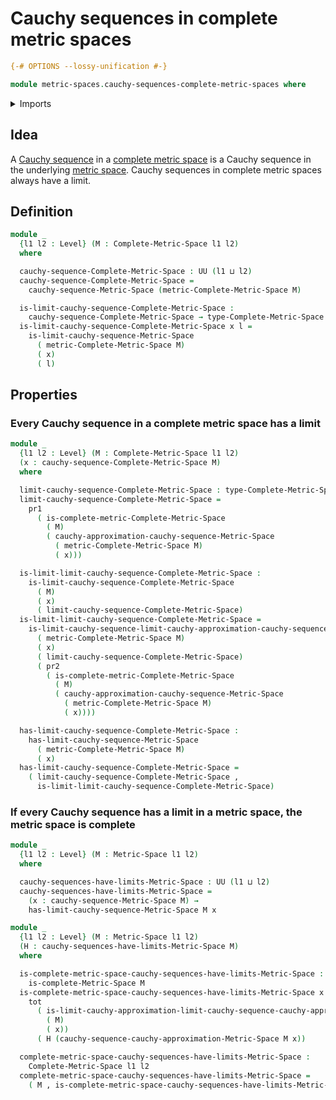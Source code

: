 # Cauchy sequences in complete metric spaces

```agda
{-# OPTIONS --lossy-unification #-}

module metric-spaces.cauchy-sequences-complete-metric-spaces where
```

<details><summary>Imports</summary>

```agda
open import foundation.dependent-pair-types
open import foundation.functoriality-dependent-pair-types
open import foundation.universe-levels

open import metric-spaces.cauchy-approximations-metric-spaces
open import metric-spaces.cauchy-sequences-metric-spaces
open import metric-spaces.complete-metric-spaces
open import metric-spaces.convergent-cauchy-approximations-metric-spaces
open import metric-spaces.metric-spaces
```

</details>

## Idea

A [Cauchy sequence](metric-spaces.cauchy-sequences-metric-spaces.md) in a
[complete metric space](metric-spaces.complete-metric-spaces.md) is a Cauchy
sequence in the underlying [metric space](metric-spaces.metric-spaces.md).
Cauchy sequences in complete metric spaces always have a limit.

## Definition

```agda
module _
  {l1 l2 : Level} (M : Complete-Metric-Space l1 l2)
  where

  cauchy-sequence-Complete-Metric-Space : UU (l1 ⊔ l2)
  cauchy-sequence-Complete-Metric-Space =
    cauchy-sequence-Metric-Space (metric-Complete-Metric-Space M)

  is-limit-cauchy-sequence-Complete-Metric-Space :
    cauchy-sequence-Complete-Metric-Space → type-Complete-Metric-Space M → UU l2
  is-limit-cauchy-sequence-Complete-Metric-Space x l =
    is-limit-cauchy-sequence-Metric-Space
      ( metric-Complete-Metric-Space M)
      ( x)
      ( l)
```

## Properties

### Every Cauchy sequence in a complete metric space has a limit

```agda
module _
  {l1 l2 : Level} (M : Complete-Metric-Space l1 l2)
  (x : cauchy-sequence-Complete-Metric-Space M)
  where

  limit-cauchy-sequence-Complete-Metric-Space : type-Complete-Metric-Space M
  limit-cauchy-sequence-Complete-Metric-Space =
    pr1
      ( is-complete-metric-Complete-Metric-Space
        ( M)
        ( cauchy-approximation-cauchy-sequence-Metric-Space
          ( metric-Complete-Metric-Space M)
          ( x)))

  is-limit-limit-cauchy-sequence-Complete-Metric-Space :
    is-limit-cauchy-sequence-Complete-Metric-Space
      ( M)
      ( x)
      ( limit-cauchy-sequence-Complete-Metric-Space)
  is-limit-limit-cauchy-sequence-Complete-Metric-Space =
    is-limit-cauchy-sequence-limit-cauchy-approximation-cauchy-sequence-Metric-Space
      ( metric-Complete-Metric-Space M)
      ( x)
      ( limit-cauchy-sequence-Complete-Metric-Space)
      ( pr2
        ( is-complete-metric-Complete-Metric-Space
          ( M)
          ( cauchy-approximation-cauchy-sequence-Metric-Space
            ( metric-Complete-Metric-Space M)
            ( x))))

  has-limit-cauchy-sequence-Complete-Metric-Space :
    has-limit-cauchy-sequence-Metric-Space
      ( metric-Complete-Metric-Space M)
      ( x)
  has-limit-cauchy-sequence-Complete-Metric-Space =
    ( limit-cauchy-sequence-Complete-Metric-Space ,
      is-limit-limit-cauchy-sequence-Complete-Metric-Space)
```

### If every Cauchy sequence has a limit in a metric space, the metric space is complete

```agda
module _
  {l1 l2 : Level} (M : Metric-Space l1 l2)
  where

  cauchy-sequences-have-limits-Metric-Space : UU (l1 ⊔ l2)
  cauchy-sequences-have-limits-Metric-Space =
    (x : cauchy-sequence-Metric-Space M) →
    has-limit-cauchy-sequence-Metric-Space M x

module _
  {l1 l2 : Level} (M : Metric-Space l1 l2)
  (H : cauchy-sequences-have-limits-Metric-Space M)
  where

  is-complete-metric-space-cauchy-sequences-have-limits-Metric-Space :
    is-complete-Metric-Space M
  is-complete-metric-space-cauchy-sequences-have-limits-Metric-Space x =
    tot
      ( is-limit-cauchy-approximation-limit-cauchy-sequence-cauchy-approximation-Metric-Space
        ( M)
        ( x))
      ( H (cauchy-sequence-cauchy-approximation-Metric-Space M x))

  complete-metric-space-cauchy-sequences-have-limits-Metric-Space :
    Complete-Metric-Space l1 l2
  complete-metric-space-cauchy-sequences-have-limits-Metric-Space =
    ( M , is-complete-metric-space-cauchy-sequences-have-limits-Metric-Space)
```
